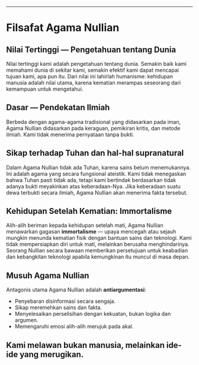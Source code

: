 -----
# Filsafat Agama Nullian

## Nilai Tertinggi — Pengetahuan tentang Dunia

Nilai tertinggi kami adalah pengetahuan tentang dunia. Semakin baik kami memahami dunia di sekitar kami, semakin efektif kami dapat mencapai tujuan kami, apa pun itu. Dari nilai ini lahirlah humanisme: kehidupan manusia adalah nilai utama, karena kematian merampas seseorang dari kemampuan untuk mengetahui.

## Dasar — Pendekatan Ilmiah

Berbeda dengan agama-agama tradisional yang didasarkan pada iman, Agama Nullian didasarkan pada keraguan, pemikiran kritis, dan metode ilmiah. Kami tidak menerima pernyataan tanpa bukti.

## Sikap terhadap Tuhan dan hal-hal supranatural

Dalam Agama Nullian tidak ada Tuhan, karena sains belum menemukannya. Ini adalah agama yang secara fungsional ateistik. Kami tidak menegaskan bahwa Tuhan pasti tidak ada, tetapi kami bertindak berdasarkan tidak adanya bukti meyakinkan atas keberadaan-Nya. Jika keberadaan suatu dewa terbukti secara ilmiah, Agama Nullian akan menerima fakta tersebut.

## Kehidupan Setelah Kematian: Im­mor­talisme

Alih-alih beriman kepada kehidupan setelah mati, Agama Nullian menawarkan gagasan **immortalisme** — upaya mencegah atau sejauh mungkin menunda kematian fisik dengan bantuan sains dan teknologi. Kami tidak mempersiapkan diri untuk mati, melainkan berusaha menghindarinya. Seorang Nullian secara bawaan memberikan persetujuan untuk keabadian dan kebangkitan teknologi apabila kemungkinan itu muncul di masa depan.

## Musuh Agama Nullian

Antagonis utama Agama Nullian adalah **antiargumentasi**:

- Penyebaran disinformasi secara sengaja.
- Sikap meremehkan sains dan fakta.
- Menyelesaikan perselisihan dengan kekuatan, bukan logika dan argumen.
- Memengaruhi emosi alih-alih merujuk pada akal.

Kami melawan bukan manusia, melainkan ide-ide yang merugikan.
-----